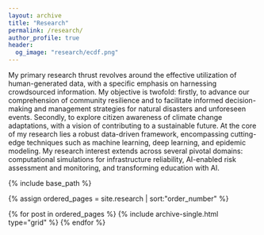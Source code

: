 ```yaml
---
layout: archive
title: "Research"
permalink: /research/
author_profile: true
header:
  og_image: "research/ecdf.png"
---
```


My primary research thrust revolves around the effective utilization of human-generated data, with a specific
emphasis on harnessing crowdsourced information. My objective is twofold: firstly, to advance our comprehension
of community resilience and to facilitate informed decision-making and management strategies for
natural disasters and unforeseen events. Secondly, to explore citizen awareness of climate change adaptations,
with a vision of contributing to a sustainable future. At the core of my research lies a robust data-driven
framework, encompassing cutting-edge techniques such as machine learning, deep learning, and epidemic
modeling. My research interest extends across several pivotal domains: computational simulations for infrastructure
reliability, AI-enabled risk assessment and monitoring, and transforming education with AI.


<nbsp>

{% include base_path %}

{% assign ordered_pages = site.research | sort:"order_number" %}

{% for post in ordered_pages %}
  {% include archive-single.html type="grid" %}
{% endfor %}
